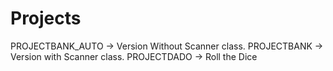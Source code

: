 # Projects

PROJECTBANK_AUTO -> Version Without Scanner class.
PROJECTBANK -> Version with Scanner class.
PROJECTDADO -> Roll the Dice 
